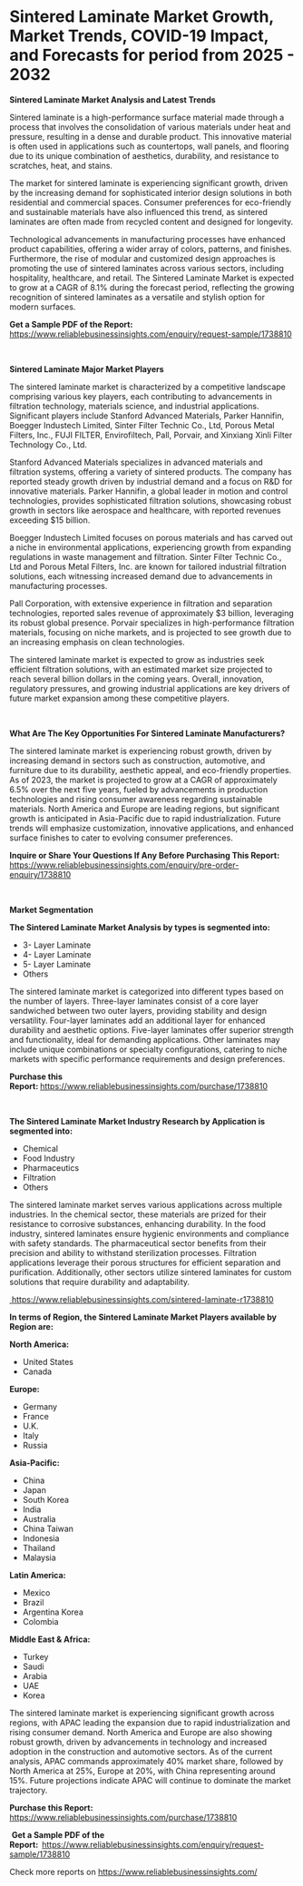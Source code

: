 <p><h1>Sintered Laminate Market Growth, Market Trends, COVID-19 Impact, and Forecasts for period from 2025 - 2032</h1></p><p><strong>Sintered Laminate Market Analysis and Latest Trends</strong></p>
<p><p>Sintered laminate is a high-performance surface material made through a process that involves the consolidation of various materials under heat and pressure, resulting in a dense and durable product. This innovative material is often used in applications such as countertops, wall panels, and flooring due to its unique combination of aesthetics, durability, and resistance to scratches, heat, and stains.</p><p>The market for sintered laminate is experiencing significant growth, driven by the increasing demand for sophisticated interior design solutions in both residential and commercial spaces. Consumer preferences for eco-friendly and sustainable materials have also influenced this trend, as sintered laminates are often made from recycled content and designed for longevity.</p><p>Technological advancements in manufacturing processes have enhanced product capabilities, offering a wider array of colors, patterns, and finishes. Furthermore, the rise of modular and customized design approaches is promoting the use of sintered laminates across various sectors, including hospitality, healthcare, and retail. The Sintered Laminate Market is expected to grow at a CAGR of 8.1% during the forecast period, reflecting the growing recognition of sintered laminates as a versatile and stylish option for modern surfaces.</p></p>
<p><strong>Get a Sample PDF of the Report:&nbsp;</strong> <a href="https://www.reliablebusinessinsights.com/enquiry/request-sample/1738810?utm_campaign=57&utm_medium=2&utm_source=Github&utm_content=ia&utm_term=30012025&utm_id=sintered-laminate">https://www.reliablebusinessinsights.com/enquiry/request-sample/1738810</a></p>
<p>&nbsp;</p>
<p><strong>Sintered Laminate Major Market Players</strong></p>
<p><p>The sintered laminate market is characterized by a competitive landscape comprising various key players, each contributing to advancements in filtration technology, materials science, and industrial applications. Significant players include Stanford Advanced Materials, Parker Hannifin, Boegger Industech Limited, Sinter Filter Technic Co., Ltd, Porous Metal Filters, Inc., FUJI FILTER, Envirofiltech, Pall, Porvair, and Xinxiang Xinli Filter Technology Co., Ltd.</p><p>Stanford Advanced Materials specializes in advanced materials and filtration systems, offering a variety of sintered products. The company has reported steady growth driven by industrial demand and a focus on R&D for innovative materials. Parker Hannifin, a global leader in motion and control technologies, provides sophisticated filtration solutions, showcasing robust growth in sectors like aerospace and healthcare, with reported revenues exceeding $15 billion.</p><p>Boegger Industech Limited focuses on porous materials and has carved out a niche in environmental applications, experiencing growth from expanding regulations in waste management and filtration. Sinter Filter Technic Co., Ltd and Porous Metal Filters, Inc. are known for tailored industrial filtration solutions, each witnessing increased demand due to advancements in manufacturing processes.</p><p>Pall Corporation, with extensive experience in filtration and separation technologies, reported sales revenue of approximately $3 billion, leveraging its robust global presence. Porvair specializes in high-performance filtration materials, focusing on niche markets, and is projected to see growth due to an increasing emphasis on clean technologies.</p><p>The sintered laminate market is expected to grow as industries seek efficient filtration solutions, with an estimated market size projected to reach several billion dollars in the coming years. Overall, innovation, regulatory pressures, and growing industrial applications are key drivers of future market expansion among these competitive players.</p></p>
<p>&nbsp;</p>
<p><strong>What Are The Key Opportunities For Sintered Laminate Manufacturers?</strong></p>
<p><p>The sintered laminate market is experiencing robust growth, driven by increasing demand in sectors such as construction, automotive, and furniture due to its durability, aesthetic appeal, and eco-friendly properties. As of 2023, the market is projected to grow at a CAGR of approximately 6.5% over the next five years, fueled by advancements in production technologies and rising consumer awareness regarding sustainable materials. North America and Europe are leading regions, but significant growth is anticipated in Asia-Pacific due to rapid industrialization. Future trends will emphasize customization, innovative applications, and enhanced surface finishes to cater to evolving consumer preferences.</p></p>
<p><strong>Inquire or Share Your Questions If Any Before Purchasing This Report:</strong> <a href="https://www.reliablebusinessinsights.com/enquiry/pre-order-enquiry/1738810?utm_campaign=57&utm_medium=2&utm_source=Github&utm_content=ia&utm_term=30012025&utm_id=sintered-laminate">https://www.reliablebusinessinsights.com/enquiry/pre-order-enquiry/1738810</a></p>
<p>&nbsp;</p>
<p><strong>Market Segmentation</strong></p>
<p><strong>The Sintered Laminate Market Analysis by types is segmented into:</strong></p>
<p><ul><li>3- Layer Laminate</li><li>4- Layer Laminate</li><li>5- Layer Laminate</li><li>Others</li></ul></p>
<p><p>The sintered laminate market is categorized into different types based on the number of layers. Three-layer laminates consist of a core layer sandwiched between two outer layers, providing stability and design versatility. Four-layer laminates add an additional layer for enhanced durability and aesthetic options. Five-layer laminates offer superior strength and functionality, ideal for demanding applications. Other laminates may include unique combinations or specialty configurations, catering to niche markets with specific performance requirements and design preferences.</p></p>
<p><strong>Purchase this Report:&nbsp;</strong><a href="https://www.reliablebusinessinsights.com/purchase/1738810?utm_campaign=57&utm_medium=2&utm_source=Github&utm_content=ia&utm_term=30012025&utm_id=sintered-laminate">https://www.reliablebusinessinsights.com/purchase/1738810</a></p>
<p>&nbsp;</p>
<p><strong>The Sintered Laminate Market Industry Research by Application is segmented into:</strong></p>
<p><ul><li>Chemical</li><li>Food Industry</li><li>Pharmaceutics</li><li>Filtration</li><li>Others</li></ul></p>
<p><p>The sintered laminate market serves various applications across multiple industries. In the chemical sector, these materials are prized for their resistance to corrosive substances, enhancing durability. In the food industry, sintered laminates ensure hygienic environments and compliance with safety standards. The pharmaceutical sector benefits from their precision and ability to withstand sterilization processes. Filtration applications leverage their porous structures for efficient separation and purification. Additionally, other sectors utilize sintered laminates for custom solutions that require durability and adaptability.</p></p>
<p><a href="https://www.reliablebusinessinsights.com/sintered-laminate-r1738810?utm_campaign=57&utm_medium=2&utm_source=Github&utm_content=ia&utm_term=30012025&utm_id=sintered-laminate">&nbsp;https://www.reliablebusinessinsights.com/sintered-laminate-r1738810</a></p>
<p><strong>In terms of Region, the Sintered Laminate Market Players available by Region are:</strong></p>
<p>
    <p> <strong> North America: </strong>
        <ul>
            <li>United States</li>
            <li>Canada</li>
        </ul>
        </p> 
    <p> <strong> Europe: </strong>
        <ul>
            <li>Germany</li>
            <li>France</li>
            <li>U.K.</li>
            <li>Italy</li>
            <li>Russia</li>
        </ul>
        </p> 
    <p> <strong> Asia-Pacific: </strong>
        <ul>
            <li>China</li>
            <li>Japan</li>
            <li>South Korea</li>
            <li>India</li>
            <li>Australia</li>
            <li>China Taiwan</li>
            <li>Indonesia</li>
            <li>Thailand</li>
            <li>Malaysia</li>
        </ul>
        </p> 
    <p> <strong> Latin America: </strong>
        <ul>
            <li>Mexico</li>
            <li>Brazil</li>
            <li>Argentina Korea</li>
            <li>Colombia</li>
        </ul>
        </p> 
    <p> <strong> Middle East & Africa: </strong>
        <ul>
            <li>Turkey</li>
            <li>Saudi</li>
            <li>Arabia</li>
            <li>UAE</li>
            <li>Korea</li>
        </ul>
    </p>
    </p>
<p><p>The sintered laminate market is experiencing significant growth across regions, with APAC leading the expansion due to rapid industrialization and rising consumer demand. North America and Europe are also showing robust growth, driven by advancements in technology and increased adoption in the construction and automotive sectors. As of the current analysis, APAC commands approximately 40% market share, followed by North America at 25%, Europe at 20%, with China representing around 15%. Future projections indicate APAC will continue to dominate the market trajectory.</p></p>
<p><strong>Purchase this Report: </strong><a href="https://www.reliablebusinessinsights.com/purchase/1738810?utm_campaign=57&utm_medium=2&utm_source=Github&utm_content=ia&utm_term=30012025&utm_id=sintered-laminate">https://www.reliablebusinessinsights.com/purchase/1738810</a></p>
<p>&nbsp;<strong>Get a Sample PDF of the Report:&nbsp;&nbsp;</strong><a href="https://www.reliablebusinessinsights.com/enquiry/request-sample/1738810?utm_campaign=57&utm_medium=2&utm_source=Github&utm_content=ia&utm_term=30012025&utm_id=sintered-laminate">https://www.reliablebusinessinsights.com/enquiry/request-sample/1738810</a></p>
<p><strong></strong></p>
<p>Check more reports on <a href="https://www.reliablebusinessinsights.com/?utm_campaign=57&utm_medium=2&utm_source=Github&utm_content=ia&utm_term=30012025&utm_id=sintered-laminate">https://www.reliablebusinessinsights.com/</a></p>